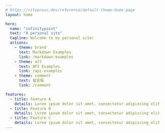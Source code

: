 ```yaml
---
# https://vitepress.dev/reference/default-theme-home-page
layout: home

hero:
  name: "infinitypoint"
  text: "A personal site"
  tagline: Welcome to my personal site!
  actions:
    - theme: brand
      text: Markdown Examples
      link: /markdown-examples
    - theme: alt
      text: API Examples
      link: /api-examples
    - theme: comment
      text: 留言板
      link: /comment

features:
  - title: Feature A
    details: Lorem ipsum dolor sit amet, consectetur adipiscing elit
  - title: Feature B
    details: Lorem ipsum dolor sit amet, consectetur adipiscing elit
  - title: Feature C
    details: Lorem ipsum dolor sit amet, consectetur adipiscing elit
---
```


